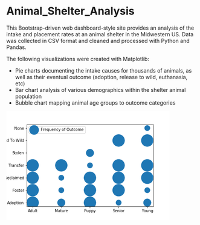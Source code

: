 # Animal_Shelter_Analysis
This Bootstrap-driven web dashboard-style site provides an analysis of the intake and placement rates at an animal shelter in the Midwestern US.  Data was collected in CSV format and cleaned and processed with Python and Pandas.
 
The following visualizations were created with Matplotlib:

 * Pie charts documenting the intake causes for thousands of animals, as well as their eventual outcome (adoption, release to wild, euthanasia, etc)
 * Bar chart analysis of various demographics within the shelter animal population
 * Bubble chart mapping animal age groups to outcome categories
 
 
 ![image](https://github.com/dcpatti/Animal-Shelter-Analysis/blob/master/outcome_bubble.png)
